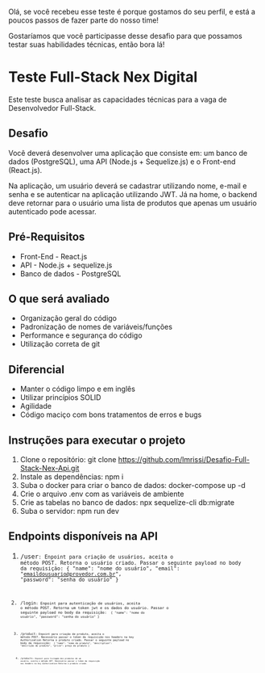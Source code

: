 Olá, se você recebeu esse teste é porque gostamos do seu perfil, e está a poucos 
passos de fazer parte do nosso time!

Gostaríamos que você participasse desse desafio para que possamos testar suas habilidades técnicas, então bora lá!

# Teste Full-Stack Nex Digital
Este teste busca analisar as capacidades técnicas para a vaga de Desenvolvedor Full-Stack.

## Desafio
Você deverá desenvolver uma aplicação que consiste em: um banco de dados (PostgreSQL), uma API (Node.js + Sequelize.js) e o Front-end (React.js). 

Na aplicação, um usuário deverá se cadastrar utilizando nome, e-mail e senha e se autenticar na 
aplicação utilizando JWT. Já na home, o backend deve retornar para o usuário  uma lista de produtos que apenas um usuário autenticado pode acessar.

## Pré-Requisitos

- Front-End - React.js
- API - Node.js + sequelize.js
- Banco de dados - PostgreSQL

## O que será avaliado

- Organização geral do código
- Padronização de nomes de variáveis/funções
- Performance e segurança do código
- Utilização correta de git

## Diferencial

- Manter o código limpo e em inglês 
- Utilizar princípios SOLID
- Agilidade
- Código maciço com bons tratamentos de erros e bugs

## Instruções para executar o projeto
1. Clone o repositório: git clone https://github.com/lmrissi/Desafio-Full-Stack-Nex-Api.git
2. Instale as dependências: npm i
3. Suba o docker para criar o banco de dados: docker-compose up -d
4. Crie o arquivo .env com as variáveis de ambiente
5. Crie as tabelas no banco de dados: npx sequelize-cli db:migrate
6. Suba o servidor: npm run dev

## Endpoints disponíveis na API
1. <code>/user<code>: 
    Enpoint para criação de usuários, aceita o método POST.
    Retorna o usuário criado. 
    Passar o seguinte payload no body da requisição:
    {
        "name": "nome do usuário",
        "email": "emaildousuario@provedor.com.br",
        "password": "senha do usuário"
    }

2. <code>/login<code>: 
    Enpoint para autenticação de usuários, aceita o método POST.
    Retorna um token jwt e os dados do usuário.
    Passar o seguinte payload no body da requisição:
    <code>
    {
        "name": "nome do usuário",
        "password": "senha do usuário"
    }
    </code>

3. <code>/product<code>:
    Enpoint para criação de produto, aceita o método POST.
    Necessário passar o token da requisição nos headers na key Authorization
    Retorna o produto criado.
    Passar o seguinte payload no body da requisição:
    <code>
    {
        "name": "nome do produto",
        "description": "descrição do produto",
        "price": preço do produto
    }
    </code>

3. <code>/products<code>: 
    Enpoint para listagem dos produtos de um usuário, aceita o método GET.
    Necessário passar o token da requisição nos headers na key Authorization
    Retorna o produto criado.
